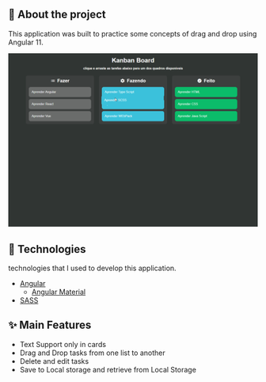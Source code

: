 ## 📖 About the project

This application was built to practice some concepts of drag and drop using Angular 11.

![preview](/.github/preview.gif)

## 🤖 Technologies

technologies that I used to develop this application.

- [Angular](https://angular.io/)
  - [Angular Material](https://material.angular.io/)
- [SASS](https://sass-lang.com/)

## ✨ Main Features

- Text Support only in cards
- Drag and Drop tasks from one list to another
- Delete and edit tasks
- Save to Local storage and retrieve from Local Storage
